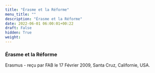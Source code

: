 ```yaml
---
title: "Érasme et la Réforme"
menu_title: ""
description: "Érasme et la Réforme"
date: 2022-06-01 06:00:01+00:22
draft: False
hidden: True
weight:
---
```

### Érasme et la Réforme

Erasmus - reçu par FAB le 17 Février 2009, Santa Cruz, Californie, USA.




